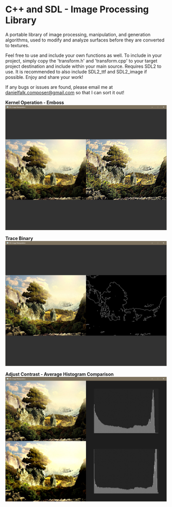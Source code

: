 # C++ and SDL - Image Processing Library
A portable library of image processing, manipulation, and generation algorithms, used to modify and analyze surfaces before they are converted to textures.

Feel free to use and include your own functions as well. To include in your project, simply copy the 'transform.h' and 'transform.cpp' to your target project destination and include within your main source. Requires SDL2 to use. It is recommended to also include SDL2_ttf and SDL2_image if possible. Enjoy and share your work!

If any bugs or issues are found, please email me at danielfalk.composer@gmail.com so that I can sort it out!

<b>Kernel Operation - Emboss</b>
![alt tag](Screens/Kernel_Emboss.jpg)

<b>Trace Binary</b>
![alt tag](Screens/Trace.jpg)

<b>Adjust Contrast - Average Histogram Comparison</b>
![alt tag](Screens/AdjustContrast_HistogramAverage.jpg)
